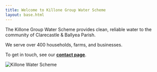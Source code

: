 ```yaml
---
title: Welcome to Killone Group Water Scheme
layout: base.html
---
```


The Killone Group Water Scheme provides clean, reliable water to the community of Clarecastle & Ballyea Parish.

We serve over 400 households, farms, and businesses.

To get in touch, see our [**contact page**](/contact/).

![Killone Water Scheme](/killonews.png)
